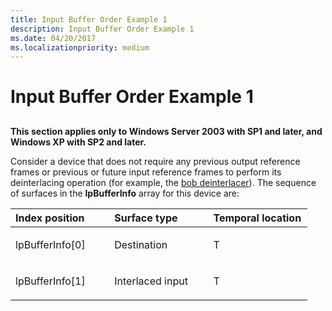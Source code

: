```yaml
---
title: Input Buffer Order Example 1
description: Input Buffer Order Example 1
ms.date: 04/20/2017
ms.localizationpriority: medium
---
```


# Input Buffer Order Example 1


## <span id="ddk_input_buffer_order_example_1_gg"></span><span id="DDK_INPUT_BUFFER_ORDER_EXAMPLE_1_GG"></span>


**This section applies only to Windows Server 2003 with SP1 and later, and Windows XP with SP2 and later.**

Consider a device that does not require any previous output reference frames or previous or future input reference frames to perform its deinterlacing operation (for example, the [bob deinterlacer](bob-deinterlacing.md)). The sequence of surfaces in the **lpBufferInfo** array for this device are:

<table>
<colgroup>
<col width="33%" />
<col width="33%" />
<col width="33%" />
</colgroup>
<thead>
<tr class="header">
<th align="left">Index position</th>
<th align="left">Surface type</th>
<th align="left">Temporal location</th>
</tr>
</thead>
<tbody>
<tr class="odd">
<td align="left"><p>lpBufferInfo[0]</p></td>
<td align="left"><p>Destination</p></td>
<td align="left"><p>T</p></td>
</tr>
<tr class="even">
<td align="left"><p>lpBufferInfo[1]</p></td>
<td align="left"><p>Interlaced input</p></td>
<td align="left"><p>T</p></td>
</tr>
</tbody>
</table>

 

 

 






